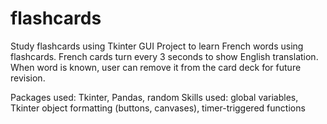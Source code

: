 # flashcards
Study flashcards using Tkinter GUI
Project to learn French words using flashcards. French cards turn every 3 seconds to show English translation. When word is known, user can remove it from the card deck for future revision.

Packages used: Tkinter, Pandas, random
Skills used: global variables, Tkinter object formatting (buttons, canvases), timer-triggered functions
